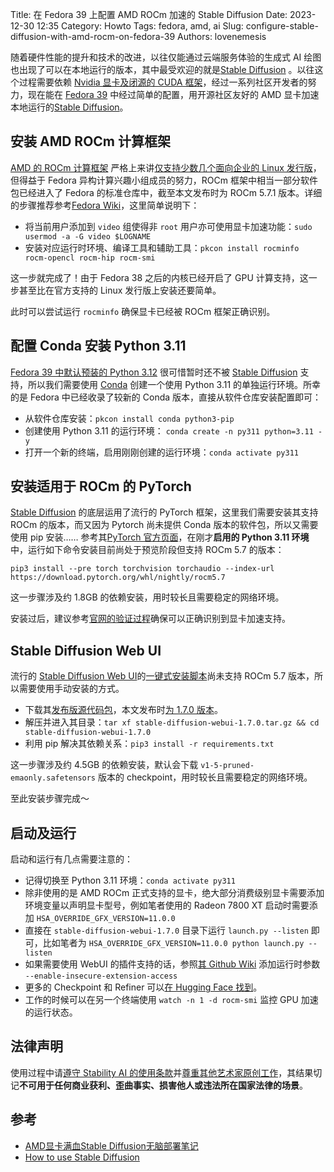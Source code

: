 Title: 在 Fedora 39 上配置 AMD ROCm 加速的 Stable Diffusion
Date: 2023-12-30 12:35
Category: Howto
Tags: fedora, amd, ai
Slug: configure-stable-diffusion-with-amd-rocm-on-fedora-39
Authors: lovenemesis

随着硬件性能的提升和技术的改进，以往仅能通过云端服务体验的生成式 AI 绘图也出现了可以在本地运行的版本，其中最受欢迎的就是[Stable Diffusion](https://stability.ai/stable-image) 。以往这个过程需要依赖 [Nvidia 显卡及闭源的 CUDA 框架](https://developer.nvidia.com/cuda-toolkit)，经过一系列社区开发者的努力，现在能在 [Fedora 39](https://fedoramagazine.org/announcing-fedora-linux-39/) 中经过简单的配置，用开源社区友好的 AMD 显卡加速本地运行的[Stable Diffusion](https://stability.ai/stable-image)。

## 安装 AMD ROCm 计算框架 ##

[AMD 的 ROCm 计算框架](https://www.amd.com/en/products/software/rocm.html) 严格上来讲[仅支持少数几个面向企业的 Linux 发行版](https://rocm.docs.amd.com/projects/install-on-linux/en/latest/tutorial/quick-start.html)，但得益于 Fedora 异构计算兴趣小组成员的努力，ROCm 框架中相当一部分软件包已经进入了 Fedora 的标准仓库中，截至本文发布时为 ROCm 5.7.1 版本。详细的步骤推荐参考[Fedora Wiki](https://fedoraproject.org/wiki/SIGs/HC)，这里简单说明下：

* 将当前用户添加到 `video` 组使得非 `root` 用户亦可使用显卡加速功能：`sudo usermod -a -G video $LOGNAME`
* 安装对应运行时环境、编译工具和辅助工具：`pkcon install rocminfo rocm-opencl rocm-hip rocm-smi`

这一步就完成了！由于 Fedora 38 之后的内核已经开启了 GPU 计算支持，这一步甚至比在官方支持的 Linux 发行版上安装还要简单。

此时可以尝试运行 `rocminfo` 确保显卡已经被 ROCm 框架正确识别。 

## 配置 Conda 安装 Python 3.11 ##

[Fedora 39 中默认预装的 Python 3.12](https://fedoraproject.org/wiki/Changes/Python3.12) 很可惜暂时还不被 [Stable Diffusion](https://stability.ai/stable-image) 支持，所以我们需要使用 [Conda](https://conda.io/) 创建一个使用 Python 3.11 的单独运行环境。所幸的是 Fedora 中已经收录了较新的 Conda 版本，直接从软件仓库安装配置即可：

* 从软件仓库安装：`pkcon install conda python3-pip`
* 创建使用 Python 3.11 的运行环境： `conda create -n py311 python=3.11 -y`
* 打开一个新的终端，启用刚刚创建的运行环境：`conda activate py311`

## 安装适用于 ROCm 的 PyTorch ##

[Stable Diffusion](https://stability.ai/stable-image) 的底层运用了流行的 PyTorch 框架，这里我们需要安装其支持 ROCm 的版本，而又因为 Pytorch 尚未提供 Conda 版本的软件包，所以又需要使用 pip 安装…… 参考其[PyTorch 官方页面](https://pytorch.org/get-started/locally/)，在刚才**启用的 Python 3.11 环境**中，运行如下命令安装目前尚处于预览阶段但支持 ROCm 5.7 的版本：

`pip3 install --pre torch torchvision torchaudio --index-url https://download.pytorch.org/whl/nightly/rocm5.7`

这一步骤涉及约 1.8GB 的依赖安装，用时较长且需要稳定的网络环境。

安装过后，建议参考[官网的验证过程](https://pytorch.org/get-started/locally/#linux-verification)确保可以正确识别到显卡加速支持。

## Stable Diffusion Web UI ##

流行的 [Stable Diffusion Web UI](https://github.com/AUTOMATIC1111/stable-diffusion-webui)的[一键式安装脚本](https://github.com/AUTOMATIC1111/stable-diffusion-webui/wiki/Install-and-Run-on-AMD-GPUs)尚未支持 ROCm 5.7 版本，所以需要使用手动安装的方式。

* 下载其[发布版源代码包](https://github.com/AUTOMATIC1111/stable-diffusion-webui/releases)，本文发布时[为 1.7.0 版本](https://github.com/AUTOMATIC1111/stable-diffusion-webui/releases/tag/v1.7.0)。
* 解压并进入其目录：`tar xf stable-diffusion-webui-1.7.0.tar.gz && cd stable-diffusion-webui-1.7.0`
* 利用 pip 解决其依赖关系：`pip3 install -r requirements.txt`

这一步骤涉及约 4.5GB 的依赖安装，默认会下载 `v1-5-pruned-emaonly.safetensors` 版本的 checkpoint，用时较长且需要稳定的网络环境。

至此安装步骤完成～

## 启动及运行 ##

启动和运行有几点需要注意的：

* 记得切换至 Python 3.11 环境：`conda activate py311`
* 除非使用的是 AMD ROCm 正式支持的显卡，绝大部分消费级别显卡需要添加环境变量以声明显卡型号，例如笔者使用的 Radeon 7800 XT 启动时需要添加 `HSA_OVERRIDE_GFX_VERSION=11.0.0`
* 直接在 `stable-diffusion-webui-1.7.0` 目录下运行 `launch.py --listen` 即可，比如笔者为 `HSA_OVERRIDE_GFX_VERSION=11.0.0 python launch.py --listen`
* 如果需要使用 WebUI 的插件支持的话，参照[其 Github Wiki](https://github.com/AUTOMATIC1111/stable-diffusion-webui/wiki/Extensions) 添加运行时参数 `--enable-insecure-extension-access`
* 更多的 Checkpoint 和 Refiner 可以[在 Hugging Face 找到](https://huggingface.co/stabilityai)。
* 工作的时候可以在另一个终端使用 `watch -n 1 -d rocm-smi` 监控 GPU 加速的运行状态。

## 法律声明 ##

使用过程中请[遵守 Stability AI 的使用条款](https://stability.ai/use-policy)并[尊重其他艺术家原创工作](https://stability.ai/s/Grassroots-innovation-in-open-models-suggested-amendments-to-the-AI-Act.pdf)，其结果切记**不可用于任何商业获利、歪曲事实、损害他人或违法所在国家法律的场景**。

## 参考 ##

* [AMD显卡满血Stable Diffusion无脑部署笔记](https://zhuanlan.zhihu.com/p/656480759)
* [How to use Stable Diffusion](https://stable-diffusion-art.com/beginners-guide/)

